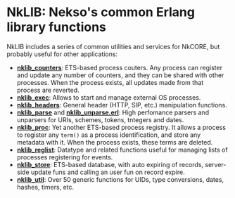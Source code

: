 # NkLIB: Nekso's common Erlang library functions

NkLIB includes a series of common utilities and services for NkCORE,
but probably useful for other applications:

* [**nklib_counters**](src/nklib_counters.erl):
  ETS-based process couters. Any process can register and update
  any number of counters, and they can be shared with other processes.
  When the process exists, all updates made from that process are reverted.
* [**nklib_exec**](src/nklib_exec.erl):
  Allows to start and manage external OS processes.
* [**nklib_headers**](src/nklib_headers.erl):
  General header (HTTP, SIP, etc.)  manipulation functions.
* [**nklib_parse**](src/nklib_parse.erl) and
  [**nklib_unparse.erl**](src/nklib_unparse.erl):
  High perfomance parsers and unparsers for URIs,
  schemes, tokens, tntegers and dates.
* [**nklib_proc**](src/nklib_proc.erl):
  Yet another ETS-based process registry. It allows a process to register any
  `term()` as a process identification, and store any metadata with it.
  When the process exists, these terms are deleted.
* [**nklib_reglist**](src/nklib_reglist.erl):
  Datatype and related functions useful for managing
  lists of processes registering for events.
* [**nklib_store**](src/nklib_store.erl):
  ETS-based database, with auto expiring of records,
  server-side update funs and calling an user fun on record expire.
* [**nklib_util**](src/nklib_util.erl):
  Over 50 generic functions for UIDs,
  type conversions, dates, hashes, timers, etc.
